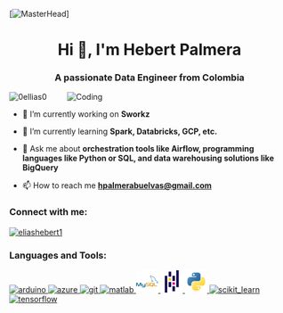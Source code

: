 [![MasterHead](https://thumbs.dreamstime.com/b/cogs-gears-industrial-global-business-background-background-integration-binary-technology-banner-background-vector-illustration-180798145.jpg)]

<h1 align="center">Hi 👋, I'm Hebert Palmera</h1>
<h3 align="center">A passionate Data Engineer from Colombia</h3>

<img align="right" alt="Coding" width="400" src="https://miro.medium.com/max/1400/1*n3TBO5i8hrYAujlhiHoE_w.gif">


<p align="left"> <img src="[https://komarev.com/ghpvc/?username=0ellias0&label=Profile%20views&color=0e75b6&style=flat](https://www.reddit.com/media?url=https%3A%2F%2Fpreview.redd.it%2Fproject-elt-data-pipeline-using-gcp-airflow-docker-dbt-v0-8aa7du7gbvcd1.gif%3Fwidth%3D878%26auto%3Dwebp%26s%3D2992f765116df863425daa2dd7dce3ab0f1b14e3)" alt="0ellias0" /> </p>

- 🔭 I’m currently working on **Sworkz**

- 🌱 I’m currently learning **Spark, Databricks, GCP, etc.**

- 💬 Ask me about **orchestration tools like Airflow, programming languages like Python or SQL, and data warehousing solutions like BigQuery**

- 📫 How to reach me **hpalmerabuelvas@gmail.com**

<h3 align="left">Connect with me:</h3>
<p align="left">
<a href="https://instagram.com/eliashebert1" target="blank"><img align="center" src="https://raw.githubusercontent.com/rahuldkjain/github-profile-readme-generator/master/src/images/icons/Social/instagram.svg" alt="eliashebert1" height="30" width="40" /></a>
</p>

<h3 align="left">Languages and Tools:</h3>
<p align="left"> <a href="https://www.arduino.cc/" target="_blank" rel="noreferrer"> <img src="https://cdn.worldvectorlogo.com/logos/arduino-1.svg" alt="arduino" width="40" height="40"/> </a> <a href="https://azure.microsoft.com/en-in/" target="_blank" rel="noreferrer"> <img src="https://www.vectorlogo.zone/logos/microsoft_azure/microsoft_azure-icon.svg" alt="azure" width="40" height="40"/> </a> <a href="https://git-scm.com/" target="_blank" rel="noreferrer"> <img src="https://www.vectorlogo.zone/logos/git-scm/git-scm-icon.svg" alt="git" width="40" height="40"/> </a> <a href="https://www.mathworks.com/" target="_blank" rel="noreferrer"> <img src="https://upload.wikimedia.org/wikipedia/commons/2/21/Matlab_Logo.png" alt="matlab" width="40" height="40"/> </a> <a href="https://www.mysql.com/" target="_blank" rel="noreferrer"> <img src="https://raw.githubusercontent.com/devicons/devicon/master/icons/mysql/mysql-original-wordmark.svg" alt="mysql" width="40" height="40"/> </a> <a href="https://pandas.pydata.org/" target="_blank" rel="noreferrer"> <img src="https://raw.githubusercontent.com/devicons/devicon/2ae2a900d2f041da66e950e4d48052658d850630/icons/pandas/pandas-original.svg" alt="pandas" width="40" height="40"/> </a> <a href="https://www.python.org" target="_blank" rel="noreferrer"> <img src="https://raw.githubusercontent.com/devicons/devicon/master/icons/python/python-original.svg" alt="python" width="40" height="40"/> </a> <a href="https://scikit-learn.org/" target="_blank" rel="noreferrer"> <img src="https://upload.wikimedia.org/wikipedia/commons/0/05/Scikit_learn_logo_small.svg" alt="scikit_learn" width="40" height="40"/> </a> <a href="https://www.tensorflow.org" target="_blank" rel="noreferrer"> <img src="https://www.vectorlogo.zone/logos/tensorflow/tensorflow-icon.svg" alt="tensorflow" width="40" height="40"/> </a> </p>

